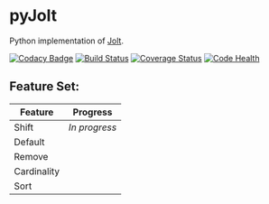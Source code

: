 # pyJolt
Python implementation of [Jolt](https://github.com/bazaarvoice/jolt).

[![Codacy Badge](https://api.codacy.com/project/badge/Grade/698022e6f6b04189bc0bd04c643725b9)](https://app.codacy.com/app/rachekalmir/pyJolt?utm_source=github.com&utm_medium=referral&utm_content=rachekalmir/pyJolt&utm_campaign=Badge_Grade_Dashboard)
[![Build Status](https://travis-ci.org/rachekalmir/pyJolt.svg?branch=master)](https://travis-ci.org/rachekalmir/pyJolt) [![Coverage Status](https://coveralls.io/repos/github/rachekalmir/pyJolt/badge.svg?branch=master)](https://coveralls.io/github/rachekalmir/pyJolt?branch=master) [![Code Health](https://landscape.io/github/rachekalmir/pyJolt/master/landscape.svg?style=flat)](https://landscape.io/github/rachekalmir/pyJolt/master)

## Feature Set:

Feature | Progress
------- | --------
Shift | *In progress*
Default | 
Remove | 
Cardinality | 
Sort | 

